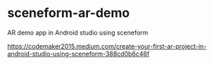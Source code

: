 # sceneform-ar-demo
AR demo app in Android studio using sceneform

https://codemaker2015.medium.com/create-your-first-ar-project-in-android-studio-using-sceneform-388cd0b6c46f
